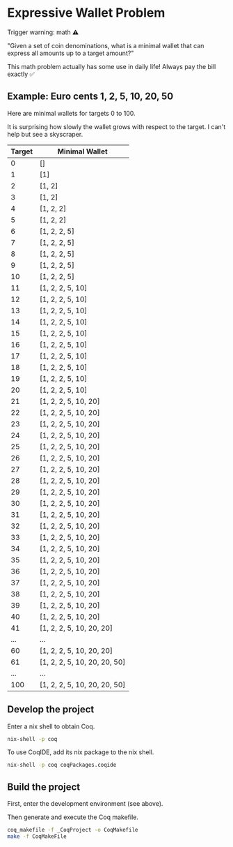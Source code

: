 # Expressive Wallet Problem

Trigger warning: math ⚠️

"Given a set of coin denominations, what is a minimal wallet that can express all amounts up to a target amount?"

This math problem actually has some use in daily life! Always pay the bill exactly ✅

## Example: Euro cents 1, 2, 5, 10, 20, 50

Here are minimal wallets for targets 0 to 100.

It is surprising how slowly the wallet grows with respect to the target. I can't help but see a skyscraper.

| Target | Minimal Wallet               |
|--------|------------------------------|
| 0      | []                           |
| 1      | [1]                          |
| 2      | [1, 2]                       |
| 3      | [1, 2]                       |
| 4      | [1, 2, 2]                    |
| 5      | [1, 2, 2]                    |
| 6      | [1, 2, 2, 5]                 |
| 7      | [1, 2, 2, 5]                 |
| 8      | [1, 2, 2, 5]                 |
| 9      | [1, 2, 2, 5]                 |
| 10     | [1, 2, 2, 5]                 |
| 11     | [1, 2, 2, 5, 10]             |
| 12     | [1, 2, 2, 5, 10]             |
| 13     | [1, 2, 2, 5, 10]             |
| 14     | [1, 2, 2, 5, 10]             |
| 15     | [1, 2, 2, 5, 10]             |
| 16     | [1, 2, 2, 5, 10]             |
| 17     | [1, 2, 2, 5, 10]             |
| 18     | [1, 2, 2, 5, 10]             |
| 19     | [1, 2, 2, 5, 10]             |
| 20     | [1, 2, 2, 5, 10]             |
| 21     | [1, 2, 2, 5, 10, 20]         |
| 22     | [1, 2, 2, 5, 10, 20]         |
| 23     | [1, 2, 2, 5, 10, 20]         |
| 24     | [1, 2, 2, 5, 10, 20]         |
| 25     | [1, 2, 2, 5, 10, 20]         |
| 26     | [1, 2, 2, 5, 10, 20]         |
| 27     | [1, 2, 2, 5, 10, 20]         |
| 28     | [1, 2, 2, 5, 10, 20]         |
| 29     | [1, 2, 2, 5, 10, 20]         |
| 30     | [1, 2, 2, 5, 10, 20]         |
| 31     | [1, 2, 2, 5, 10, 20]         |
| 32     | [1, 2, 2, 5, 10, 20]         |
| 33     | [1, 2, 2, 5, 10, 20]         |
| 34     | [1, 2, 2, 5, 10, 20]         |
| 35     | [1, 2, 2, 5, 10, 20]         |
| 36     | [1, 2, 2, 5, 10, 20]         |
| 37     | [1, 2, 2, 5, 10, 20]         |
| 38     | [1, 2, 2, 5, 10, 20]         |
| 39     | [1, 2, 2, 5, 10, 20]         |
| 40     | [1, 2, 2, 5, 10, 20]         |
| 41     | [1, 2, 2, 5, 10, 20, 20]     |
| ...    | ...                          |
| 60     | [1, 2, 2, 5, 10, 20, 20]     |
| 61     | [1, 2, 2, 5, 10, 20, 20, 50] |
| ...    | ...                          |
| 100    | [1, 2, 2, 5, 10, 20, 20, 50] |

## Develop the project

Enter a nix shell to obtain Coq.

```bash
nix-shell -p coq
```

To use CoqIDE, add its nix package to the nix shell.

```bash
nix-shell -p coq coqPackages.coqide
```

## Build the project

First, enter the development environment (see above).

Then generate and execute the Coq makefile.

```bash
coq_makefile -f _CoqProject -o CoqMakefile
make -f CoqMakeFile
```
